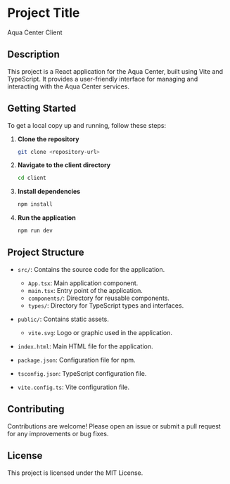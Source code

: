 # Project Title

Aqua Center Client

## Description

This project is a React application for the Aqua Center, built using Vite and TypeScript. It provides a user-friendly interface for managing and interacting with the Aqua Center services.

## Getting Started

To get a local copy up and running, follow these steps:

1. **Clone the repository**
   ```bash
   git clone <repository-url>
   ```

2. **Navigate to the client directory**
   ```bash
   cd client
   ```

3. **Install dependencies**
   ```bash
   npm install
   ```

4. **Run the application**
   ```bash
   npm run dev
   ```

## Project Structure

- `src/`: Contains the source code for the application.
  - `App.tsx`: Main application component.
  - `main.tsx`: Entry point of the application.
  - `components/`: Directory for reusable components.
  - `types/`: Directory for TypeScript types and interfaces.
  
- `public/`: Contains static assets.
  - `vite.svg`: Logo or graphic used in the application.

- `index.html`: Main HTML file for the application.

- `package.json`: Configuration file for npm.

- `tsconfig.json`: TypeScript configuration file.

- `vite.config.ts`: Vite configuration file.

## Contributing

Contributions are welcome! Please open an issue or submit a pull request for any improvements or bug fixes.

## License

This project is licensed under the MIT License.